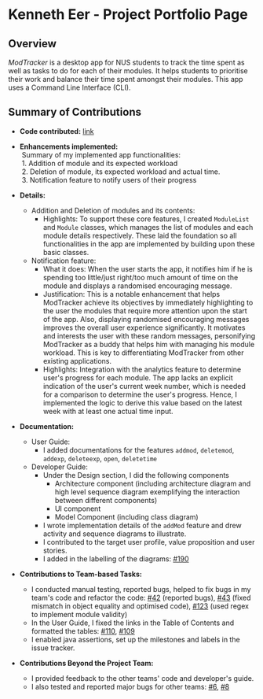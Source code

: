 # Kenneth Eer - Project Portfolio Page

## Overview
_ModTracker_ is a desktop app for NUS students to track the time spent 
as well as tasks to do for each of their modules.
It helps students to prioritise their work and 
balance their time spent amongst their modules. 
This app uses a Command Line Interface (CLI).

## Summary of Contributions

- **Code contributed:** [link](https://nus-cs2113-ay2021s1.github.io/tp-dashboard/#breakdown=true&search=&sort=groupTitle&sortWithin=title&since=2020-09-27&timeframe=commit&mergegroup=&groupSelect=groupByRepos&checkedFileTypes=docs~functional-code~test-code~other&tabOpen=true&tabType=authorship&tabAuthor=KennethEer&tabRepo=AY2021S1-CS2113T-F12-4%2Ftp%5Bmaster%5D&authorshipIsMergeGroup=false&authorshipFileTypes=docs~functional-code~test-code~other)

- **Enhancements implemented:**
  <br/>&nbsp;Summary of my implemented app functionalities:
  <br/>&nbsp;1. Addition of module and its expected workload
  <br/>&nbsp;2. Deletion of module, its expected workload and actual time.
  <br/>&nbsp;3. Notification feature to notify users of their progress

- **Details:** 
  - Addition and Deletion of modules and its contents: 
    - Highlights: To support these core features, I created `ModuleList` and `Module` classes, 
    which manages the list of modules and each module details respectively. 
    These laid the foundation so all functionalities in the app are implemented by building upon these basic classes.
  - Notification feature:
    - What it does: When the user starts the app, it notifies him if he is spending too little/just right/too much amount of time on the module 
    and displays a randomised encouraging message.
    - Justification: This is a notable enhancement that helps ModTracker achieve its objectives by immediately highlighting to the user the modules that require more attention upon the start of the app. 
    Also, displaying randomised encouraging messages improves the overall user experience significantly.
    It motivates and interests the user with these random messages, personifying ModTracker as a buddy that helps 
    him with managing his module workload. This is key to differentiating ModTracker from other existing applications.
    - Highlights: Integration with the analytics feature to determine user's progress for each module. 
    The app lacks an explicit indication of the user's current week number, 
    which is needed for a comparison to determine the user's progress. Hence, I implemented the logic to derive this value based on the latest week with at least one actual time input.

- **Documentation:**
  - User Guide:
    - I added documentations for the features `addmod`, `deletemod`, `addexp`, `deleteexp`, `open`, `deletetime`
  - Developer Guide:
    - Under the Design section, I did the following components
        - Architecture component (including architecture diagram and high level sequence diagram exemplifying the interaction between different components)
        - UI component  
        - Model Component (including class diagram)
    - I wrote implementation details of the `addMod` feature and drew activity and sequence diagrams to illustrate.
    - I contributed to the target user profile, value proposition and user stories.
    - I added in the labelling of the diagrams: [#190](https://github.com/AY2021S1-CS2113T-F12-4/tp/pull/190)

- **Contributions to Team-based Tasks:**
  - I conducted manual testing, reported bugs, helped to fix bugs in my team's code and refactor the code: [#42](https://github.com/AY2021S1-CS2113T-F12-4/tp/issues/42) (reported bugs), [#43](https://github.com/AY2021S1-CS2113T-F12-4/tp/pull/43) (fixed mismatch in object equality and optimised code), [#123](https://github.com/AY2021S1-CS2113T-F12-4/tp/pull/123) (used regex to implement module validity)
  - In the User Guide, I fixed the links in the Table of Contents and formatted the tables: [#110](https://github.com/AY2021S1-CS2113T-F12-4/tp/pull/110/), [#109](https://github.com/AY2021S1-CS2113T-F12-4/tp/pull/109) 
  - I enabled java assertions, set up the milestones and labels in the issue tracker.

- **Contributions Beyond the Project Team:**
  - I provided feedback to the other teams' code and developer's guide. 
  - I also tested and reported major bugs for other teams: [#6](https://github.com/KennethEer/ped/issues/6), [#8](https://github.com/KennethEer/ped/issues/8)
    
